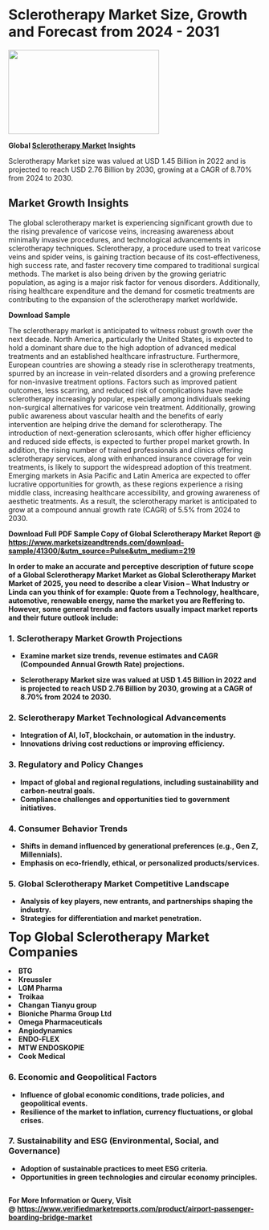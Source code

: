 <H1>Sclerotherapy Market Size, Growth and Forecast from 2024 - 2031</H1><img class="aligncenter size-medium wp-image-584254" src="https://thirdeyenews.in/wp-content/uploads/2024/09/Global-Market-Research-300x168.jpeg" alt="" width="300" height="168" /><p><strong>Global&nbsp;<a href="https://www.marketsizeandtrends.com/download-sample/41300/&amp;utm_source=Pulse&amp;utm_medium=219">Sclerotherapy Market</a> Insights</strong></p><p>Sclerotherapy Market size was valued at USD 1.45 Billion in 2022 and is projected to reach USD 2.76 Billion by 2030, growing at a CAGR of 8.70% from 2024 to 2030.</p><p><h2>Market Growth Insights</h2> <p>The global sclerotherapy market is experiencing significant growth due to the rising prevalence of varicose veins, increasing awareness about minimally invasive procedures, and technological advancements in sclerotherapy techniques. Sclerotherapy, a procedure used to treat varicose veins and spider veins, is gaining traction because of its cost-effectiveness, high success rate, and faster recovery time compared to traditional surgical methods. The market is also being driven by the growing geriatric population, as aging is a major risk factor for venous disorders. Additionally, rising healthcare expenditure and the demand for cosmetic treatments are contributing to the expansion of the sclerotherapy market worldwide.</p> <p><strong>Download Sample</strong></p> <p>The sclerotherapy market is anticipated to witness robust growth over the next decade. North America, particularly the United States, is expected to hold a dominant share due to the high adoption of advanced medical treatments and an established healthcare infrastructure. Furthermore, European countries are showing a steady rise in sclerotherapy treatments, spurred by an increase in vein-related disorders and a growing preference for non-invasive treatment options. Factors such as improved patient outcomes, less scarring, and reduced risk of complications have made sclerotherapy increasingly popular, especially among individuals seeking non-surgical alternatives for varicose vein treatment. Additionally, growing public awareness about vascular health and the benefits of early intervention are helping drive the demand for sclerotherapy. The introduction of next-generation sclerosants, which offer higher efficiency and reduced side effects, is expected to further propel market growth. In addition, the rising number of trained professionals and clinics offering sclerotherapy services, along with enhanced insurance coverage for vein treatments, is likely to support the widespread adoption of this treatment. Emerging markets in Asia Pacific and Latin America are expected to offer lucrative opportunities for growth, as these regions experience a rising middle class, increasing healthcare accessibility, and growing awareness of aesthetic treatments. As a result, the sclerotherapy market is anticipated to grow at a compound annual growth rate (CAGR) of 5.5% from 2024 to 2030. <p><strong></p><p><span class=""><strong>Download Full PDF Sample Copy of Global Sclerotherapy Market Report</strong> @ <a href="https://www.marketsizeandtrends.com/download-sample/41300/&amp;utm_source=Pulse&amp;utm_medium=219" target="_blank">https://www.marketsizeandtrends.com/download-sample/41300/&amp;utm_source=Pulse&amp;utm_medium=219</a></span></p><p>In order to make an accurate and perceptive description of future scope of a Global&nbsp;Sclerotherapy Market Market as Global&nbsp;Sclerotherapy Market Market of 2025, you need to describe a clear Vision &ndash; What Industry or Linda can you think of for example: Quote from a Technology, healthcare, automotive, renewable energy, name the market you are Reffering to. However, some general trends and factors usually impact market reports and their future outlook include:</p><h3>1.&nbsp;<strong>Sclerotherapy Market Growth Projections</strong></h3><ul><li>Examine market size trends, revenue estimates and CAGR (Compounded Annual Growth Rate) projections.</li><li><p>Sclerotherapy Market size was valued at USD 1.45 Billion in 2022 and is projected to reach USD 2.76 Billion by 2030, growing at a CAGR of 8.70% from 2024 to 2030.</p></li></ul><h3>2.&nbsp;<strong>Sclerotherapy Market Technological Advancements</strong></h3><ul><li>Integration of AI, IoT, blockchain, or automation in the industry.</li><li>Innovations driving cost reductions or improving efficiency.</li></ul><h3>3.&nbsp;<strong>Regulatory and Policy Changes</strong></h3><ul><li>Impact of global and regional regulations, including sustainability and carbon-neutral goals.</li><li>Compliance challenges and opportunities tied to government initiatives.</li></ul><h3>4.&nbsp;<strong>Consumer Behavior Trends</strong></h3><ul><li>Shifts in demand influenced by generational preferences (e.g., Gen Z, Millennials).</li><li>Emphasis on eco-friendly, ethical, or personalized products/services.</li></ul><h3>5.&nbsp;<strong>Global Sclerotherapy Market Competitive Landscape</strong></h3><ul><li>Analysis of key players, new entrants, and partnerships shaping the industry.</li><li>Strategies for differentiation and market penetration.</li></ul><p data-pm-slice="1 1 []"><span style="color: inherit; font-family: inherit; font-size: 25px;">Top Global Sclerotherapy Market Companies</span></p><div class="" data-test-id=""><p><li>BTG</li><li> Kreussler</li><li> LGM Pharma</li><li> Troikaa</li><li> Changan Tianyu group</li><li> Bioniche Pharma Group Ltd</li><li> Omega Pharmaceuticals</li><li> Angiodynamics</li><li> ENDO-FLEX</li><li> MTW ENDOSKOPIE</li><li> Cook Medical</li></p></div><h3>6.&nbsp;<strong>Economic and Geopolitical Factors</strong></h3><ul><li>Influence of global economic conditions, trade policies, and geopolitical events.</li><li>Resilience of the market to inflation, currency fluctuations, or global crises.</li></ul><h3>7.&nbsp;<strong>Sustainability and ESG (Environmental, Social, and Governance)</strong></h3><ul><li>Adoption of sustainable practices to meet ESG criteria.</li><li>Opportunities in green technologies and circular economy principles.</li></ul><h2><strong style="font-size: 14px;">For More Information or Query, Visit @&nbsp;</strong><a style="background-color: #ffffff; font-size: 14px;" href="https://www.marketsizeandtrends.com/report/sclerotherapy-market/" target="_blank">https://www.verifiedmarketreports.com/product/airport-passenger-boarding-bridge-market</a></h2>
